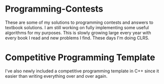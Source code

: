 # Programming-Contests
These are some of my solutions to programming contests and answers to textbook solutions. I am still working on fully implementing some useful algorithms for my purposes. This is slowly growing large every year with every book I read and new problems I find. These days I'm doing CLRS.

# Competitive Programming Template
I've also newly included a competitive programming template in C++ since it easier than writing everything over and over again.

